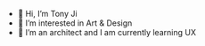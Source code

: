 - 👋 Hi, I’m Tony Ji
- 👀 I’m interested in Art & Design
- 🌱 I’m an architect and I am currently learning UX
